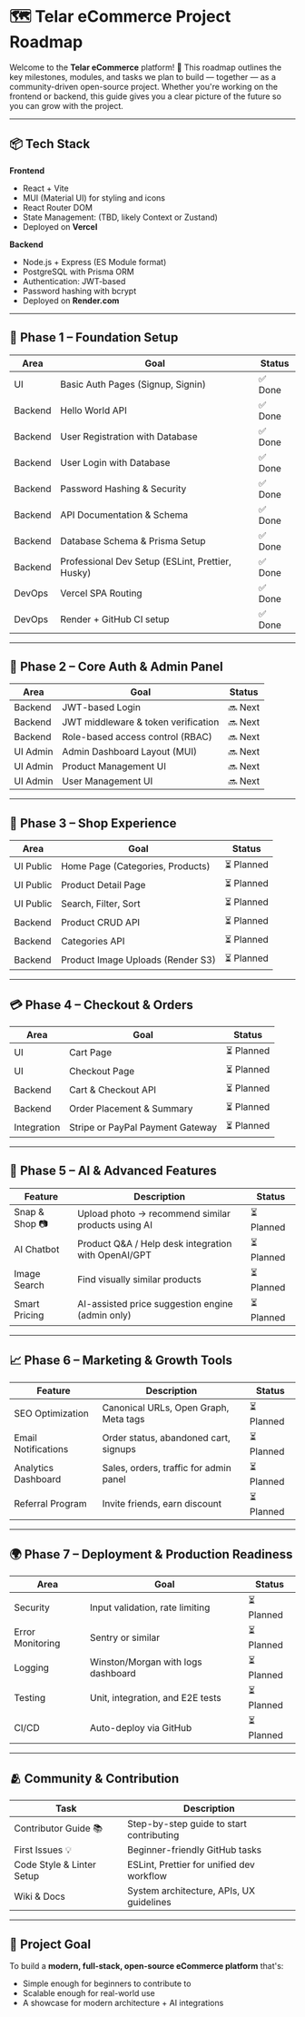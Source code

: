 # 🗺️ Telar eCommerce Project Roadmap

Welcome to the **Telar eCommerce** platform! 🚀
This roadmap outlines the key milestones, modules, and tasks we plan to build — together — as a community-driven open-source project. Whether you're working on the frontend or backend, this guide gives you a clear picture of the future so you can grow with the project.

---

## 📦 Tech Stack

**Frontend**

- React + Vite
- MUI (Material UI) for styling and icons
- React Router DOM
- State Management: (TBD, likely Context or Zustand)
- Deployed on **Vercel**

**Backend**

- Node.js + Express (ES Module format)
- PostgreSQL with Prisma ORM
- Authentication: JWT-based
- Password hashing with bcrypt
- Deployed on **Render.com**

---

## 🔰 Phase 1 – Foundation Setup

| Area    | Goal                                             | Status  |
| ------- | ------------------------------------------------ | ------- |
| UI      | Basic Auth Pages (Signup, Signin)                | ✅ Done |
| Backend | Hello World API                                  | ✅ Done |
| Backend | User Registration with Database                  | ✅ Done |
| Backend | User Login with Database                         | ✅ Done |
| Backend | Password Hashing & Security                      | ✅ Done |
| Backend | API Documentation & Schema                       | ✅ Done |
| Backend | Database Schema & Prisma Setup                   | ✅ Done |
| Backend | Professional Dev Setup (ESLint, Prettier, Husky) | ✅ Done |
| DevOps  | Vercel SPA Routing                               | ✅ Done |
| DevOps  | Render + GitHub CI setup                         | ✅ Done |

---

## 🔨 Phase 2 – Core Auth & Admin Panel

| Area     | Goal                                | Status  |
| -------- | ----------------------------------- | ------- |
| Backend  | JWT-based Login                     | 🔜 Next |
| Backend  | JWT middleware & token verification | 🔜 Next |
| Backend  | Role-based access control (RBAC)    | 🔜 Next |
| UI Admin | Admin Dashboard Layout (MUI)        | 🔜 Next |
| UI Admin | Product Management UI               | 🔜 Next |
| UI Admin | User Management UI                  | 🔜 Next |

---

## 🛒 Phase 3 – Shop Experience

| Area      | Goal                              | Status     |
| --------- | --------------------------------- | ---------- |
| UI Public | Home Page (Categories, Products)  | ⏳ Planned |
| UI Public | Product Detail Page               | ⏳ Planned |
| UI Public | Search, Filter, Sort              | ⏳ Planned |
| Backend   | Product CRUD API                  | ⏳ Planned |
| Backend   | Categories API                    | ⏳ Planned |
| Backend   | Product Image Uploads (Render S3) | ⏳ Planned |

---

## 💳 Phase 4 – Checkout & Orders

| Area        | Goal                             | Status     |
| ----------- | -------------------------------- | ---------- |
| UI          | Cart Page                        | ⏳ Planned |
| UI          | Checkout Page                    | ⏳ Planned |
| Backend     | Cart & Checkout API              | ⏳ Planned |
| Backend     | Order Placement & Summary        | ⏳ Planned |
| Integration | Stripe or PayPal Payment Gateway | ⏳ Planned |

---

## 🤖 Phase 5 – AI & Advanced Features

| Feature        | Description                                          | Status     |
| -------------- | ---------------------------------------------------- | ---------- |
| Snap & Shop 📷 | Upload photo → recommend similar products using AI   | ⏳ Planned |
| AI Chatbot     | Product Q\&A / Help desk integration with OpenAI/GPT | ⏳ Planned |
| Image Search   | Find visually similar products                       | ⏳ Planned |
| Smart Pricing  | AI-assisted price suggestion engine (admin only)     | ⏳ Planned |

---

## 📈 Phase 6 – Marketing & Growth Tools

| Feature             | Description                            | Status     |
| ------------------- | -------------------------------------- | ---------- |
| SEO Optimization    | Canonical URLs, Open Graph, Meta tags  | ⏳ Planned |
| Email Notifications | Order status, abandoned cart, signups  | ⏳ Planned |
| Analytics Dashboard | Sales, orders, traffic for admin panel | ⏳ Planned |
| Referral Program    | Invite friends, earn discount          | ⏳ Planned |

---

## 🌍 Phase 7 – Deployment & Production Readiness

| Area             | Goal                               | Status     |
| ---------------- | ---------------------------------- | ---------- |
| Security         | Input validation, rate limiting    | ⏳ Planned |
| Error Monitoring | Sentry or similar                  | ⏳ Planned |
| Logging          | Winston/Morgan with logs dashboard | ⏳ Planned |
| Testing          | Unit, integration, and E2E tests   | ⏳ Planned |
| CI/CD            | Auto-deploy via GitHub             | ⏳ Planned |

---

## 🫂 Community & Contribution

| Task                      | Description                               |
| ------------------------- | ----------------------------------------- |
| Contributor Guide 📚      | Step-by-step guide to start contributing  |
| First Issues 💡           | Beginner-friendly GitHub tasks            |
| Code Style & Linter Setup | ESLint, Prettier for unified dev workflow |
| Wiki & Docs               | System architecture, APIs, UX guidelines  |

---

## 🎯 Project Goal

To build a **modern, full-stack, open-source eCommerce platform** that's:

- Simple enough for beginners to contribute to
- Scalable enough for real-world use
- A showcase for modern architecture + AI integrations

